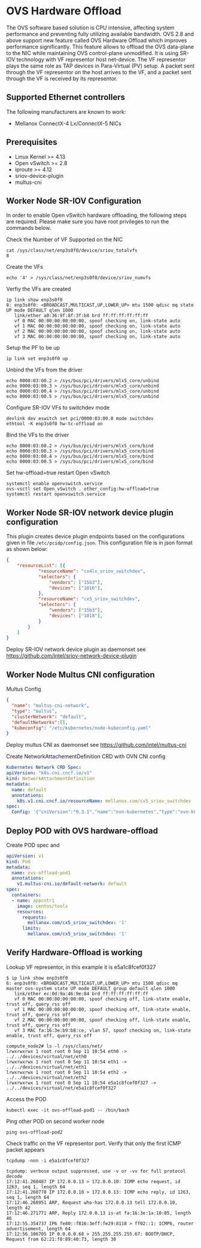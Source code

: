 # OVS Hardware Offload

The OVS software based solution is CPU intensive, affecting system performance
and preventing fully utilizing available bandwidth. OVS 2.8 and above support
new feature called OVS Hardware Offload which improves performance significantly. 
This feature allows to offload the OVS data-plane to the NIC while maintaining 
OVS control-plane unmodified. It is using SR-IOV technology with VF representor
host net-device. The VF representor plays the same role as TAP devices
in Para-Virtual (PV) setup. A packet sent through the VF representor on the host
arrives to the VF, and a packet sent through the VF is received by its representor.

## Supported Ethernet controllers

The following manufacturers are known to work:

- Mellanox ConnectX-4 Lx/ConnectX-5 NICs

## Prerequisites

- Linux Kernel >= 4.13
- Open vSwitch >= 2.8
- iproute >= 4.12
- sriov-device-plugin
- multus-cni

## Worker Node SR-IOV Configuration

In order to enable Open vSwitch hardware offloading, the following steps
are required. Please make sure you have root privileges to run the commands
below.

Check the Number of VF Supported on the NIC

```
cat /sys/class/net/enp3s0f0/device/sriov_totalvfs
8
```

Create the VFs

```
echo '4' > /sys/class/net/enp3s0f0/device/sriov_numvfs
```

Verfiy the VFs are created

```
ip link show enp3s0f0
8: enp3s0f0: <BROADCAST,MULTICAST,UP,LOWER_UP> mtu 1500 qdisc mq state UP mode DEFAULT qlen 1000
   link/ether a0:36:9f:8f:3f:b8 brd ff:ff:ff:ff:ff:ff
   vf 0 MAC 00:00:00:00:00:00, spoof checking on, link-state auto
   vf 1 MAC 00:00:00:00:00:00, spoof checking on, link-state auto
   vf 2 MAC 00:00:00:00:00:00, spoof checking on, link-state auto
   vf 3 MAC 00:00:00:00:00:00, spoof checking on, link-state auto
```

Setup the PF to be up

```
ip link set enp3s0f0 up
```

Unbind the VFs from the driver

```
echo 0000:03:00.2 > /sys/bus/pci/drivers/mlx5_core/unbind
echo 0000:03:00.3 > /sys/bus/pci/drivers/mlx5_core/unbind
echo 0000:03:00.4 > /sys/bus/pci/drivers/mlx5_core/unbind
echo 0000:03:00.5 > /sys/bus/pci/drivers/mlx5_core/unbind
```

Configure SR-IOV VFs to switchdev mode

```
devlink dev eswitch set pci/0000:03:00.0 mode switchdev
ethtool -K enp3s0f0 hw-tc-offload on
```

Bind the VFs to the driver

```
echo 0000:03:00.2 > /sys/bus/pci/drivers/mlx5_core/bind
echo 0000:03:00.3 > /sys/bus/pci/drivers/mlx5_core/bind
echo 0000:03:00.4 > /sys/bus/pci/drivers/mlx5_core/bind
echo 0000:03:00.5 > /sys/bus/pci/drivers/mlx5_core/bind
```

Set hw-offload=true restart Open vSwitch

```
systemctl enable openvswitch.service
ovs-vsctl set Open_vSwitch . other_config:hw-offload=true
systemctl restart openvswitch.service
```

## Worker Node SR-IOV network device plugin configuration

This plugin creates device plugin endpoints based on the configurations given in file `/etc/pcidp/config.json`.
This configuration file is in json format as shown below:

```json
{
    "resourceList": [{
            "resourceName": "cx4lx_sriov_switchdev",
            "selectors": {
                "vendors": ["15b3"],
                "devices": ["1016"],
            },
            "resourceName": "cx5_sriov_switchdev",
            "selectors": {
                "vendors": ["15b3"],
                "devices": ["1018"],
            }
        }
    ]
}
```

Deploy SR-IOV network device plugin as daemonset see https://github.com/intel/sriov-network-device-plugin

## Worker Node Multus CNI configuration

Multus Config
```json
{
  "name": "multus-cni-network",
  "type": "multus",
  "clusterNetwork": "default",
  "defaultNetworks":[],
  "kubeconfig": "/etc/kubernetes/node-kubeconfig.yaml"
}
```

Deploy multus CNI as daemonset see https://github.com/intel/multus-cni

Create NetworkAttachementDefinition CRD with OVN CNI config

```yaml
Kubernetes Network CRD Spec:
apiVersion: "k8s.cni.cncf.io/v1"
kind: NetworkAttachmentDefinition
metadata:
  name: default
  annotations:
    k8s.v1.cni.cncf.io/resourceName: mellanox.com/cx5_sriov_switchdev
spec:
  Config: '{"cniVersion":"0.3.1","name":"ovn-kubernetes","type":"ovn-k8s-cni-overlay","ipam":{},"dns":{}}'
```

## Deploy POD with OVS hardware-offload

Create POD spec and

```yaml
apiVersion: v1
kind: Pod
metadata:
  name: ovs-offload-pod1
  annotations:
    v1.multus-cni.io/default-network: default
spec:
  containers:
  - name: appcntr1
    image: centos/tools
    resources:
      requests:
        mellanox.com/cx5_sriov_switchdev: '1'
      limits:
        mellanox.com/cx5_sriov_switchdev: '1'
```

## Verify Hardware-Offload is working

Lookup VF representor, in this example it is e5a1c8fcef0f327

```
$ ip link show enp3s0f0
6: enp3s0f0: <BROADCAST,MULTICAST,UP,LOWER_UP> mtu 1500 qdisc mq master ovs-system state UP mode DEFAULT group default qlen 1000
   link/ether ec:0d:9a:46:9e:84 brd ff:ff:ff:ff:ff:ff
   vf 0 MAC 00:00:00:00:00:00, spoof checking off, link-state enable, trust off, query_rss off
   vf 1 MAC 00:00:00:00:00:00, spoof checking off, link-state enable, trust off, query_rss off
   vf 2 MAC 00:00:00:00:00:00, spoof checking off, link-state enable, trust off, query_rss off
   vf 3 MAC fa:16:3e:b9:b8:ce, vlan 57, spoof checking on, link-state enable, trust off, query_rss off

compute_node2# ls -l /sys/class/net/
lrwxrwxrwx 1 root root 0 Sep 11 10:54 eth0 -> ../../devices/virtual/net/eth0
lrwxrwxrwx 1 root root 0 Sep 11 10:54 eth1 -> ../../devices/virtual/net/eth1
lrwxrwxrwx 1 root root 0 Sep 11 10:54 eth2 -> ../../devices/virtual/net/eth2
lrwxrwxrwx 1 root root 0 Sep 11 10:54 e5a1c8fcef0f327 -> ../../devices/virtual/net/e5a1c8fcef0f327
```

Access the POD

```
kubectl exec -it ovs-offload-pod1 -- /bin/bash
```

Ping other POD on second worker node
```
ping ovs-offload-pod2
```

Check traffic on the VF representor port. Verify that only the first ICMP packet appears
```
tcpdump -nnn -i e5a1c8fcef0f327

tcpdump: verbose output suppressed, use -v or -vv for full protocol decode
17:12:41.260487 IP 172.0.0.13 > 172.0.0.10: ICMP echo request, id 1263, seq 1, length 64
17:12:41.260778 IP 172.0.0.10 > 172.0.0.13: ICMP echo reply, id 1263, seq 1, length 64
17:12:46.268951 ARP, Request who-has 172.0.0.13 tell 172.0.0.10, length 42
17:12:46.271771 ARP, Reply 172.0.0.13 is-at fa:16:3e:1a:10:05, length 46
17:12:55.354737 IP6 fe80::f816:3eff:fe29:8118 > ff02::1: ICMP6, router advertisement, length 64
17:12:56.106705 IP 0.0.0.0.68 > 255.255.255.255.67: BOOTP/DHCP, Request from 62:21:f0:89:40:73, length 30
```

